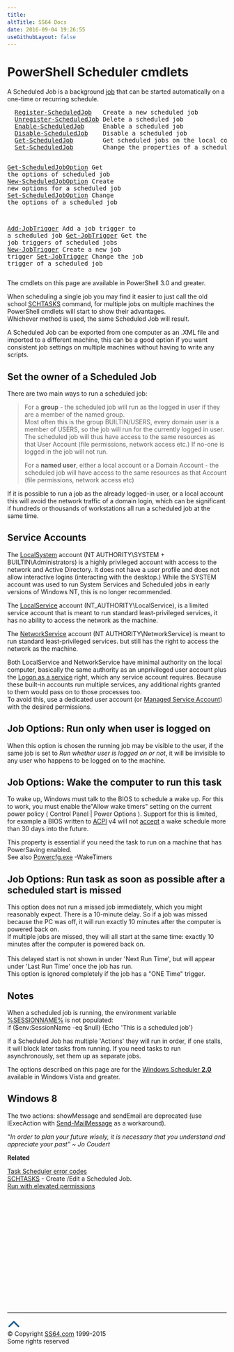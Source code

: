 ```yaml
---
title:
altTitle: SS64 Docs
date: 2016-09-04 19:26:55
useGithubLayout: false
---
```

<!-- #BeginLibraryItem "/Library/head_ps.lbi" --><!-- #EndLibraryItem --><h1>PowerShell Scheduler cmdlets</h1>
<p>A Scheduled Job is a   background <a href="start-job.html">job</a> that can be started automatically on a one-time or      recurring schedule. </p>
<pre>  <a href="register-scheduledjob.html">Register-ScheduledJob</a>   Create a new scheduled job
  <a href="unregister-scheduledjob.html">Unregister-ScheduledJob</a> Delete a scheduled job
  <a href="enable-scheduledjob.html">Enable-ScheduledJob</a>     Enable a scheduled job
  <a href="disable-scheduledjob.html">Disable-ScheduledJob</a>    Disable a scheduled job
  <a href="get-scheduledjob.html">Get-ScheduledJob</a>        Get scheduled jobs on the local computer
  <a href="set-scheduledjob.html">Set-ScheduledJob</a>        Change the properties of a scheduled job.

  <a href="get-scheduledjoboption.html">Get-ScheduledJobOption</a>  Get the options of scheduled job
  <a href="new-scheduledjoboption.html">New-ScheduledJobOption</a>  Create new options for a scheduled job
  <a href="set-scheduledjoboption.html">Set-ScheduledJobOption</a>  Change the options of a scheduled job

  <a href="add-jobtrigger.html">Add-JobTrigger</a>     Add  a job trigger to a scheduled job
  <a href="get-jobtrigger.html">Get-JobTrigger</a>     Get the job triggers of scheduled jobs
  <a href="new-jobtrigger.html">New-JobTrigger</a>     Create a new job trigger
  <a href="set-jobtrigger.html">Set-JobTrigger</a>     Change the job trigger of a scheduled job
</pre>
<p>The cmdlets on this page are available in PowerShell 3.0 and greater.</p>
<p>When scheduling a single job you may find it easier to just call the old school <a href="../nt/schtasks.html">SCHTASKS</a> command, for multiple jobs on multiple machines the PowerShell cmdlets will start to show their advantages. <br>
Whichever method is used, the  same Scheduled Job will result.</p>
<p>A Scheduled Job can be exported from one computer as an .XML file and imported to a different machine, this can be a good option if you  want consistent job settings on multiple machines without having to write any scripts.</p>
<h2>Set the owner of a  Scheduled Job</h2>
<p>There are two main ways to run a scheduled job:</p>
<blockquote>
<p>For a <b>group</b> - the scheduled job will run as the logged in user if they are a member of the named group.<br>
Most often this is  the group BUILTIN/USERS, every domain user is a member of USERS, so the job will run for the currently logged in user. 
The scheduled job will thus have access to the same resources as that User Account (file permissions, network access etc.) If no-one is logged in the job will not run.</p>
<p>For a <b>named user</b>, either a local account or a Domain Account  - the scheduled job will have access to the same resources as that Account (file permissions, network access etc)</p>
</blockquote>
<p>If it is possible to run a job as the already logged-in user, or a local account this will avoid the network traffic of a domain login, which can be significant if hundreds or thousands of workstations all run a scheduled job at the same time.</p>
<h2>Service Accounts</h2>
<p>The <span class="code"><a href="https://msdn.microsoft.com/en-us/library/windows/desktop/ms684190%28v=vs.85%29.aspx">LocalSystem</a></span> account (NT AUTHORITY\SYSTEM +  BUILTIN\Administrators) is a highly privileged account with access to the network and Active Directory. 
It does not have a user profile and does not allow interactive logins (interacting with the desktop.) 
While the SYSTEM account was used to run System Services and Scheduled jobs in early versions of Windows NT, this is no longer recommended.</p>
<p>The <span class="code"><a href="https://msdn.microsoft.com/en-us/library/windows/desktop/ms684188%28v=vs.85%29.aspx">LocalService</a></span> account (NT_AUTHORITY\LocalService), is a limited service account that is meant to run standard least-privileged services,  it has no ability to access the network as the machine.</p>
<p>The <span class="code"><a href="https://msdn.microsoft.com/en-us/library/windows/desktop/ms684272%28v=vs.85%29.aspx">NetworkService</a></span> account (NT AUTHORITY\NetworkService) is meant to run standard least-privileged services.  but still has the right to access the network as the machine.</p>
<p>Both <span class="code">LocalService</span> and  <span class="code">NetworkService</span> have minimal authority on the local computer, basically the same authority as an unprivileged user account plus the <a href="../nt/ntrights.html">Logon as a service</a> right, which any service account requires. Because these built-in accounts run multiple services, any additional rights granted to them would pass on to those processes too. <br>
To avoid this,  use a dedicated user account (or <a href="new-adserviceaccount.html">Managed Service Account</a>) with the desired permissions.</p>
<h2>Job Options: Run only when user is logged on</h2>
<p>When this option is chosen the running job may be visible to the user, if the same job is set to <i>Run whether user is logged on or not</i>, it will be invisible to any user who happens to be logged on to the machine.</p>
<h2>Job Options: Wake the computer to run this task</h2>
<p>To wake up, Windows must talk to the BIOS to schedule a wake up.  For this to work, you must enable the"Allow wake timers" setting on the current power policy (  <span class="code">Control Panel | Power Options</span> ). Support for this is limited, for example a BIOS written to <a href="http://www.acpi.info/">ACPI</a> v4 will not <a href="http://support.microsoft.com/en-us/kb/2586195">accept</a> a wake schedule more than 30 days into the future.</p>
<p> This property is essential if you need the task to run on a machine that has PowerSaving enabled.<br>
See also <span class="code"><a href="../nt/powercfg.html">Powercfg.exe</a> -WakeTimers</span></p>
<h2>Job Options: Run task as soon as possible after a scheduled start is missed</h2>
<p>This option does not run a missed job immediately, which you might reasonably expect. There is a 10-minute delay. So if a job was missed because the PC was off, it will run exactly 10 minutes after  the computer is powered back on.<br>
 If multiple jobs are missed, they will all start at the same time:
exactly 10 minutes after  the computer is powered back on.<br>
<br>
This delayed start is not shown in under 'Next Run Time', but will appear under 'Last Run Time' once the job has run.<br>
This option is ignored completely if the job has a "ONE Time" trigger.</p>
<h2>Notes</h2>
<p>When a scheduled job is running, the environment variable <a href="../nt/syntax-variables.html"><span class="code">%SESSIONNAME%</span></a> is not populated:<br>
<span class="code">if ($env:SessionName -eq $null) {Echo 'This is a scheduled job'}</span></p>
<p>If a Scheduled Job has multiple 'Actions' they will run in order, if one stalls, it will block later tasks from running. If you need tasks to run asynchronously, set them up as separate jobs.</p>
<p>The options described on this page are for the <a href="http://en.wikipedia.org/wiki/Windows_Task_Scheduler#Task_Scheduler_2.0">Windows Scheduler <b>2.0</b></a> available in Windows Vista and greater.</p>
<h2>Windows 8</h2>
<p>The two actions: <span class="code">showMessage</span> and <span class="code">sendEmail</span> are deprecated (use <span class="code">IExecAction</span> with <a href="send-mailmessage.html">Send-MailMessage</a> as a workaround).</p>
<p class="quote"><i>“In order to plan your future wisely, it is necessary that you understand and appreciate your past” ~  Jo Coudert</i></p><p><b>Related</b></p>
<p><a href="scheduler-errors.html">Task Scheduler error codes</a><br>
<a href="../nt/schtasks.html">SCHTASKS</a> - Create /Edit a Scheduled Job.<br>
<a href="syntax-elevate.html">Run with elevated permissions</a></p><!-- #BeginLibraryItem "/Library/foot_ps.lbi" --><p>
<!-- PowerShell300 -->
<ins class="adsbygoogle" style="display:inline-block;width:300px;height:250px" data-ad-client="ca-pub-6140977852749469" data-ad-slot="6253539900"></ins>
<script>
(adsbygoogle = window.adsbygoogle || []).push({});
</script></p>
<hr>
<div id="bl" class="footer"><a href="scheduler.html#"><img src="../images/top.png" width="30" height="22" alt="Back to the Top"></a></div>
<div id="br" class="footer, tagline">© Copyright <a href="http://ss64.com/">SS64.com</a> 1999-2015<br>
Some rights reserved</div><!-- #EndLibraryItem -->
